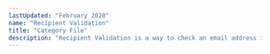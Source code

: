 ```yaml
---
lastUpdated: "February 2020"
name: "Recipient Validation"
title: "Category File"
description: "Recipient Validation is a way to check an email address is valid before you send."
---
```

